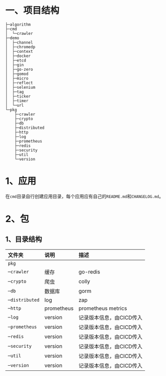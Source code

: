 # 一、项目结构

```
├─algorithm
├─cmd
│  └─crawler
├─demo
│  ├─channel
│  ├─chromedp
│  ├─context
│  ├─docker
│  ├─etcd
│  ├─gin
│  ├─go-zero
│  ├─gomod
│  ├─micro
│  ├─reflect
│  ├─selenium
│  ├─tag
│  ├─ticker
│  ├─timer
│  └─url
└─pkg
    ├─crawler
    ├─crypto
    ├─db
    ├─distributed
    ├─http
    ├─log
    ├─prometheus
    ├─redis
    ├─security
    ├─util
    └─version
```

# 1、应用

在`cmd`目录自行创建应用目录，每个应用应有自己的`README.md`和`CHANGELOG.md`。

# 2、包

## 1、目录结构

| 文件夹         |    说明    | 描述                     |
| :------------- | :-------- | :----------------------- |
| `pkg`          |            |                          |
| `─crawler`     |    缓存    | go-redis                 |
| `─crypto`      |    爬虫    | colly                    |
| `─db`          |   数据库   | gorm                     |
| `─distributed` |    log     | zap                      |
| `─http`        | prometheus | prometheus metrics       |
| `─log`         |  version   | 记录版本信息，由CICD传入 |
| `─prometheus`  |  version   | 记录版本信息，由CICD传入 |
| `─redis`       |  version   | 记录版本信息，由CICD传入 |
| `─security`    |  version   | 记录版本信息，由CICD传入 |
| `─util`        |  version   | 记录版本信息，由CICD传入 |
| `─version`     |  version   | 记录版本信息，由CICD传入 |



